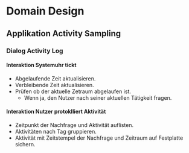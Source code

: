 # Domain Design

## Applikation Activity Sampling

### Dialog Activity Log

#### Interaktion Systemuhr tickt

*   Abgelaufende Zeit aktualisieren.
*   Verbleibende Zeit aktualisieren.
*   Prüfen ob der aktuelle Zetraum abgelaufen ist.
    *   Wenn ja, den Nutzer nach seiner aktuellen Tätigkeit fragen.

#### Interaktion Nutzer protoklliert Aktivität

*   Zeitpunkt der Nachfrage und Aktivität auflisten.
*   Aktivitäten nach Tag gruppieren.
*   Aktivität mit Zeitstempel der Nachfrage und Zeitraum auf Festplatte sichern.
